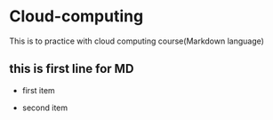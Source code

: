 # Cloud-computing
This is to practice with cloud computing course(Markdown language)

## this is first line for MD
* first item
- second item
